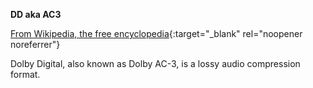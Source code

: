 <!-- markdownlint-disable MD041-->
**DD aka AC3**<br>

[From Wikipedia, the free encyclopedia](https://en.wikipedia.org/wiki/Dolby_Digital){:target="\_blank" rel="noopener noreferrer"}

Dolby Digital, also known as Dolby AC-3, is a lossy audio compression format.
<!-- markdownlint-enable MD041-->

